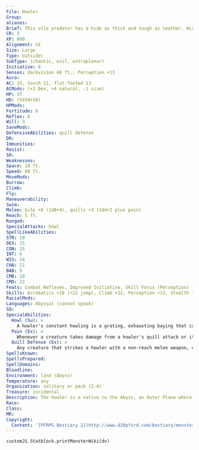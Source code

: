 ```yaml
---
File: Howler
Group: 
aliases: 
Brief: This vile predator has a hide as thick and tough as leather. Wicked ebony quills run from its head, tail, and back.
CR: 3
XP: 800
Alignment: CE
Size: Large
Type: outsider
SubType: (chaotic, evil, extraplanar)
Initiative: 6
Senses: darkvision 60 ft.; Perception +13
Aura: 
AC: 15, touch 11, flat-footed 13
ACMods: (+2 Dex, +4 natural, -1 size)
HP: 37
HD: (5d10+10)
HPMods: 
Fortitude: 6
Reflex: 6
Will: 3
SaveMods: 
DefensiveAbilities: quill defense
DR: 
Immunities: 
Resist: 
SR: 
Weaknesses: 
Space: 10 ft.
Speed: 60 ft.
MoveMods: 
Burrow: 
Climb: 
Fly: 
Maneuverability: 
Swim: 
Melee: bite +8 (1d8+4), quills +3 (1d4+2 plus pain)
Reach: 5 ft.
Ranged: 
SpecialAttacks: howl
SpellLikeAbilities: 
STR: 18
DEX: 15
CON: 15
INT: 6
WIS: 14
CHA: 11
BAB: 5
CMB: 10
CMD: 22
Feats: Combat Reflexes, Improved Initiative, Skill Focus (Perception)
Skills: Acrobatics +10 (+22 jump), Climb +12, Perception +13, Stealth +6
RacialMods: 
Languages: Abyssal (cannot speak)
SQ: 
SpecialAbilities:
  Howl (Su): >
    A howler's constant howling is a grating, exhausting baying that can drive listeners insane. All beings other than outsiders within 120 feet of a howling howler must succeed on a DC 12 Will save or become cursed by the creature's howl. Once a creature becomes cursed in this way, she takes no additional penalty for being exposed to additional howlers' howls until the current howler curse is lifted. This is a sonic mind-affecting effect. The save DC is Charisma-based.  Howler Howl: Curse-howl; save Will DC 12 negates; frequency 1/hour; effect 1 Wis damage; cure 1 save.
  Pain (Ex): >
    Whenever a creature takes damage from a howler's quill attack or its quill defense, that creature must make a successful DC 14 Reflex save or one quill breaks off in its flesh, causing the target to become sickened until all embedded quills are removed. Removing one quill requires a DC 15 Heal check made as a full-round action. For every 5 by which the check is exceeded, one additional quill can be removed. On a failed check, a quill is still removed, but the process deals 1d4+1 points of damage to the victim. The save DC is Dexterity-based.
  Quill Defense (Ex): >
    Any creature that strikes a howler with a non-reach melee weapon, unarmed strike, or natural weapon takes 1d4+1 points of piercing damage from the howler's quills and suffers from the howler's pain attack.
SpellsKnown: 
SpellsPrepared: 
SpellDomains: 
Bloodline: 
Environment: land (Abyss)
Temperature: any
Organization: solitary or pack (2-4)
Treasure: incidental
Description: The howler is a native to the Abyss, an Outer Plane where madness is the norm and cruelty is expected and often rewarded. The howler prowls these Abyssal realms, serving the role of a hungry predator like a lion or tiger, save for the fact that the typical howler is much more intelligent than a big cat. Worse, howlers have little interest in eating their prey-they need not feed to live, but rather enjoy the process of stalking, mauling, and killing living creatures. In a way, the act of inflicting intense pain and madness upon mortal life is what fills a howler's life instead of the desire to feed.  The howler's mane of razor-sharp quills makes it a poor choice of mount for most creatures, but it serves quite well as a guardian or sentinel-especially for outsiders, who may not enjoy the creature's constant howling, but aren't adversely affected by the supernatural sounds. When a howler sees prey, the tenor of its howls changes- howlers cannot speak, but they can use their howls to communicate quite a bit of information if required. They understand the Abyssal tongue, and when serving demons as guardians, their howls can not only alert their masters to the presence of intruders, but also to their number, appearance, and weaknesses.  A howler is about the size of a tiger-12 feet from snout to tail and weighing 6,000 pounds. They are normally pale in color, with darker quills and milky eyes.
Race: 
Class: 
MR: 
Copyright:
  Content: '[PFRPG Bestiary 2](http://www.d20pfsrd.com/bestiary/monster-listings/outsiders/howler)'
---
```

```dataviewjs
customJS.Statblock.printMonsterWiki(dv)
```
